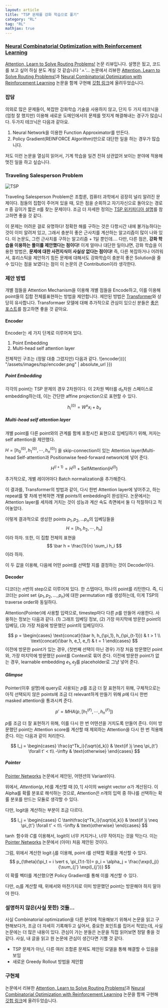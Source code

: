 ```yaml
---
layout: article
title: "TSP 문제를 강화 학습으로 풀기"
category: "RL"
tag: "RL"
mathjax: true
---
```


### [Neural Combinatorial Optimization with Reinforcement Learning](https://arxiv.org/abs/1611.09940)


[Attention, Learn to Solve Routing Problems!](https://openreview.net/forum?id=ByxBFsRqYm) 논문 리뷰입니다.
설명은 됬고, 코드를 보고 싶어 하실 분도 계실 것 같습니다 'ㅅ'...  논문에서 리뷰한 [Attention, Learn to Solve Routing Problems!](https://openreview.net/forum?id=ByxBFsRqYm)과 [Neural Combinatorial Optimization with Reinforcement Learning](https://arxiv.org/abs/1611.09940) 논문을 함께 구현해 [깃헙 링크](https://github.com/ita9naiwa/TSP-solver-using-reinforcement-learning)에 올려두었습니다.


### 잡담
의외로 많은 문제들이, 복잡한 강화학습 기술을 사용하지 않고, 단지 두 가지 테크닉을 (엄청 잘 했지만) 이용해 새로운 도메인에서의 문제를 멋지게 해결해내는 경구가 많습니다. 두가지 테크닉은 다음과 같아요.

1. Neural Network을 이용한 Function Approximator를 만든다.
2. Policy Gradient(REINFORCE Algorithm)만으로 대단한 일을 하는 경우가 많습니다.

저도 이런 논문을 열심히 읽어서, 기계 학습을 일견 전혀 상관없어 보이는 분야에 적용해 멋진 일을 하고 싶습니다.


### Traveling Salesperson Problem

![TSP](http://mathworld.wolfram.com/images/eps-gif/TravelingSalesmanProblem_1000.gif)

Traveling Salesperson Problem은 조합론, 컴퓨터 과학에서 굉장히 널리 알려진 문제이다. 점들의 집합이 주어져 있을 때, 모든 점을 순회하고 자기자신으로 돌아오는 경로 $\pi$ 중 길이가 짧은 $\pi$를 찾는 문제이다. 조금 더 자세한 정의는 [TSP 위키피디아 설명](https://en.wikipedia.org/wiki/Travelling_salesman_problem)를 참고하면 좋을 것 같다.

이 문제는 어려운 걸로 유명하다! 정확한 해를 구하는 것은 다항시간 내에 불가능하다는 것이 이미 알려져 있고, 그래서 충분히 좋은 근사치를 계산하는 알고리즘이 많이 나와 있다. 이 논문도, 그런 근사치를 구하는 알고리즘 + 1일 뿐인데.... 다만, 다른 점은, **강화 학습을 이용하는 풀이를 제안했다는 점이다!** 이게 얼마나 대단한 일이냐면, 강화 학습을 이용한 방법은, **문제에 대한 사전지식이 사실상 없다는 점이다!**
즉, 다른 복잡하거나 어려워서, 휴리스틱을 제안하기 힘든 문제에 대해서도 강화학습이 충분히 좋은 Solution을 줄 수 있다는 점을 보였다는 점이 이 논문의 큰 Contribution이라 생각한다.

### 제안 방법

개별 점들을 Attention Mechanism을 이용해 개별 점들을 Encode하고, 이를 이용해 point들의 집합 전체를표현하는 방법을 제안합니다. 제안된 방법은 [Transformer](https://arxiv.org/abs/1706.03762)와 상당히 유사합니다. Transformaer 모델에 대해 추가적으로 관심이 있으신 분들은 [좋은 포스트](https://medium.com/platfarm/%EC%96%B4%ED%85%90%EC%85%98-%EB%A9%94%EC%BB%A4%EB%8B%88%EC%A6%98%EA%B3%BC-transfomer-self-attention-842498fd3225)를 참고하면 좋을 것 같아요.

#### Encoder

Encoder는 세 가지 단계로 이루어져 있다.
1. Point Embedding
2. Multi-head self attention layer

전체적인 구조는 (정말 대충 그렸지만) 다음과 같다.
![encoder]({{ "/assets/images/tsp/encoder.png" | absolute_url }})

##### Point Embedding

각각의 point는 TSP 문제의 경우 2차원이다. 이 2차원 벡터를 $d_h$차원 스페이스로 embedding하는데, 이는 간단한 affine projection으로 표현할 수 있다.


$$
	h_i^{(0)} = W^x x_i + b_x
$$

##### Multi-head self attention layer
개별 point를 다른 point와의 관계를 함께 포함시킨 표현으로 임베딩하기 위해, 저자는 self attention을 제안했다.

$H = [h_0^{(0)}, h_1^{(0)}, \cdots, h_n^{(0)}]$ 을 skip-connection이 있는 Attention layer(Multi-head Self-attention과 Positionwise feed-forward network)에 넣어 준다.

$$
	H^{(l+1)} = H^{(l)} + \text{SelfAttention}(H^{(l)})
$$

추가적으로, 개별 레이어마다 Batch normalization을 추가해준다.

이 결과를, Transformer의 방법과 같이, 다시 한번 Attention layer에 넣어주고, 하는 repeat를 몇 차례 반복하면 개별 points의 embedding이 완성된다. 논문에서는 Attention layer를 세차례 거치는 것이 성능과 계산 속도 측면에서 둘 다 적절하다고 적어놓았다.

이렇게 결과적으로 생성한 points $p_1, p_2, ... p_n$의 임베딩들을
$$
	H  = [h_1, h_2, \cdots, h_n]
$$
이라 하자.
또한, 이 집합 전체의 표현을
$$
	\bar h = \frac{1}{n} \sum_i h_i
$$
이라 하자.

이 두 값을 이용해, 다음에 어떤 point를 선택할 지를 결정하는 것이 Decoder이다.

#### Decoder
디코더는 $n$번의 step으로 이루어져 있다. 한 스텝마다, 하나의 point를 리턴한다.
즉, 디코더는 point set $\{p_1, p_2, ..., p_n\}$에 대한 permutation $\pi$를 생성하는데, 이게 TSP의 traverse order와 동일하다.

Attention(Pointer)에 사용할 입력으로, timestep마다 다른 $p$를 만들어 사용한다. 사용하는 정보는 다음과 같다. (1) 그래프 임베딩 정보, (2) 가장 마지막에 방문한 point의 임베딩, (3) 가장 처음에 방문했던 point의 임베딩이다.


$$
	p = \begin{cases}
		\text{concat}(\bar h, h_{\pi_1}, h_{\pi_{t-1}}) & t > 1 \\
		\text{concat}(\bar h, e_1, e_f) & t = 1
	\end{cases}
$$
이전에 방문한 point가 있는 경우, (첫번째 선택이 아닌 경우) 가장 처음 방문했던 point와, 가장 마지막에 방문했던 point를 Context로 묶어 준다. 이전에 방문한 point가 없는 경우, learnable embedding $e_1, e_f$를 placeholder로 그냥 넣어 준다.


##### Glimpse
Pointer(이후 설명)에 query로 사용되는 $p$를 조금 더 잘 표현하기 위해, 구체적으로는 아직 선택되지 않은 points에 조금 더 relevant하게 만들기 위해 $p$에 다시 한번 masked attention을 통과시켜 준다.

$$
	p' = MHA(p, [h_1^{(F)}, \cdots, h_n^{(F)}])
$$

$p$를 조금 더 잘 표현하기 위해, 이를 다시 한 번 어텐션을 거치도록 만들어 준다.
이미 방문했던 point는 Attention score를 계산할 때 제외하는 Attention을 다시 한 번 적용해 준다. 이는 다음과 같이 처리한다.

$$
l_j = \begin{cases}
  \frac{q^Tk_i}{\sqrt{d_k}} & \text{if }j \neq  \pi_{t'} \forall t' < t\\
   -\infty & \text{otherwise}
\end{cases}
$$


##### Pointer
[Pointer Networks](https://arxiv.org/abs/1506.03134) 논문에서 제안된, 어텐션의 Variant이다.

위에서, $Attention(p, H)$를 계산할 때 $[0, 1]$ 사이의 weight vector $\alpha$가 계산된다. 이 Alpha를 확률 분포로 해석하는 것으로, Attention은 $n$개의 입력 중 하나를 선택하는 확률 분포를 만드는 모듈로 생각할 수 있다.


다만, logit을 계산하는 부분이 조금 다르다.

$$
l_j = \begin{cases}
  C \tanh\frac{q^Tk_i}{\sqrt{d_k}} & \text{if }j \neq  \pi_{t'} \forall t' < t\\
   -\infty & \text{otherwise}
\end{cases}
$$

$\tanh$ 함수와 $C$를 이용해서, logit이 너무 커지거나, 너무 작아지는 것을 막는다. 이는 [Pointer Networks](https://arxiv.org/abs/1506.03134) 논문에서 (아마) 처음 제안된 것이다.

그럼, 위에서 계산한 logit $l_j$를 이용해, point $i$를 선택할 확률을 계산할 수 있다.
$$
	p_{\theta}(\pi_t = i \vert s, \pi_{1:t-1})= p_i = \alpha_j = \frac{\exp(l_j)}{\sum_{j'} \exp(l_{j'})}
$$
이 확률 벡터를 계산했으면 Policy Gradient를 통해 이를 계산할 수 있다.


다만, $\alpha_i$를 계산할 때, 위에서와 마찬가지로 이미 방문했던 point는 방문해야 하지 말아야 한다.

### 설명하지 않은(사실 못한) 것들...

사실 Combinatorial optimization을 다른 분야에 적용해보기 위해서 논문을 읽고 구현해보다가, 조금 더 자세히 기록해두고 싶어서, 중요한 포인트를 집어서 적었는데, 사실 논문에는 더 많은 내용이 있다. 관심이 가는 분들은 논문을 직접 읽어보면 정말 좋을 것 같다. 사실, 내 글을 읽고 원 논문에 관심이 생긴다면 기쁠 것 같다.

- TSP 문제가 아닌, 다른 여러 조합론 문제도 제안된 모델을 통해 해결할 수 있음을 보임
- 새로운 Greedy Rollout 방법을 제안함



### 구현체
논문에서 리뷰한 [Attention, Learn to Solve Routing Problems!](https://openreview.net/forum?id=ByxBFsRqYm)과 [Neural Combinatorial Optimization with Reinforcement Learning](https://arxiv.org/abs/1611.09940) 논문을 함께 구현해
[깃헙 링크](https://github.com/ita9naiwa/TSP-solver-using-reinforcement-learning)에 올려두었습니다.
